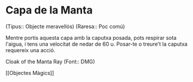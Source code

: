 # Capa de la Manta

(Tipus:: Objecte meravellós) (Raresa:: Poc comú)

Mentre portis aquesta capa amb la caputxa posada, pots respirar sota l'aigua, i tens una velocitat de nedar de 60 u. Posar-te o treure't la caputxa requereix una acció.

Cloak of the Manta Ray (Font:: DMG)

[[Objectes Màgics]]